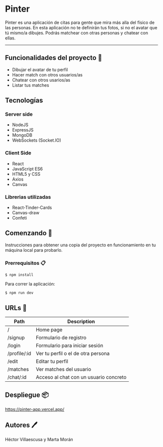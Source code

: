 # Pinter
Pinter es una aplicación de citas para gente que mira más alla del físico de las personas. En esta aplicación no te definirán tus fotos, si no el avatar que tú mismo/a dibujes. Podrás matchear con otras personas y chatear con ellas.
***
## Funcionalidades del proyecto 🔨
- Dibujar el avatar de tu perfil
- Hacer match con otros usuarios/as
- Chatear con otros usarios/as
- Listar tus matches

## Tecnologías
### Server side
- NodeJS
- ExpressJS
- MongoDB
- WebSockets (Socket.IO)

### Client Side
- React
- JavaScript ES6
- HTML5 y CSS
- Axios
- Canvas

### Librerias utilizadas
- React-Tinder-Cards
- Canvas-draw
- Confeti

## Comenzando 🚀️
Instrucciones para obtener una copia del proyecto en funcionamiento en tu máquina local para probarlo.
### Prerrequisitos 📋️
    $ npm install

Para correr la aplicación:

    $ npm run dev

## URLs 📍️

Path | Description
| --- | --- |
| / | Home page |
| /signup | Formulario de registro |
| /login | Formulario para iniciar sesión|
| /profile/:id | Ver tu perfil o el de otra persona |
| /edit | Editar tu perfil |
| /matches | Ver matches del usuario |
| /chat/:id | Acceso al chat con un usuario concreto | 


## Despliegue 📦️
https://pinter-app.vercel.app/

## Autores 🖊️
Héctor Villaescusa y Marta Morán

